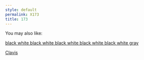 ```yaml
---
style: default
permalink: X173
title: 173
---
```

You may also like:

[black white black white black white black white black white gray](http://scp-wiki.net/black-white-black-white-black-white-black-white-black-white)

[Clavis](http://scp-wiki.net/clavis)
